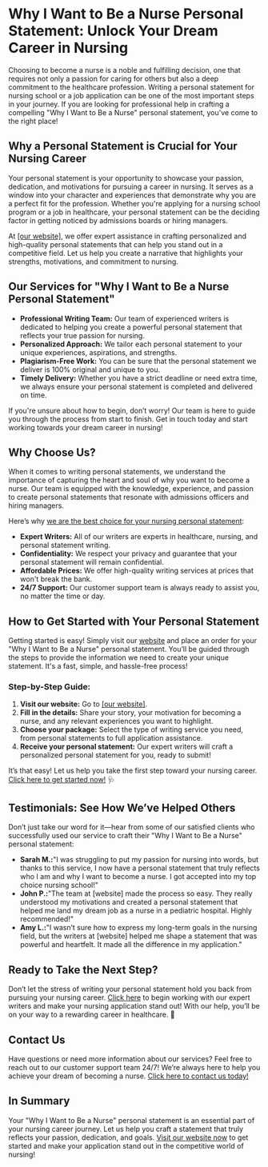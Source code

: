 # Why I Want to Be a Nurse Personal Statement: Unlock Your Dream Career in Nursing

Choosing to become a nurse is a noble and fulfilling decision, one that requires not only a passion for caring for others but also a deep commitment to the healthcare profession. Writing a personal statement for nursing school or a job application can be one of the most important steps in your journey. If you are looking for professional help in crafting a compelling "Why I Want to Be a Nurse" personal statement, you've come to the right place!

## Why a Personal Statement is Crucial for Your Nursing Career

Your personal statement is your opportunity to showcase your passion, dedication, and motivations for pursuing a career in nursing. It serves as a window into your character and experiences that demonstrate why you are a perfect fit for the profession. Whether you're applying for a nursing school program or a job in healthcare, your personal statement can be the deciding factor in getting noticed by admissions boards or hiring managers.

At [[our website]](https://tinyurl.com/topessay?keyword=why+i+want+to+be+a+nurse+personal+statement), we offer expert assistance in crafting personalized and high-quality personal statements that can help you stand out in a competitive field. Let us help you create a narrative that highlights your strengths, motivations, and commitment to nursing.

## Our Services for "Why I Want to Be a Nurse Personal Statement"

- **Professional Writing Team:** Our team of experienced writers is dedicated to helping you create a powerful personal statement that reflects your true passion for nursing.
- **Personalized Approach:** We tailor each personal statement to your unique experiences, aspirations, and strengths.
- **Plagiarism-Free Work:** You can be sure that the personal statement we deliver is 100% original and unique to you.
- **Timely Delivery:** Whether you have a strict deadline or need extra time, we always ensure your personal statement is completed and delivered on time.

If you're unsure about how to begin, don’t worry! Our team is here to guide you through the process from start to finish. Get in touch today and start working towards your dream career in nursing!

## Why Choose Us?

When it comes to writing personal statements, we understand the importance of capturing the heart and soul of why you want to become a nurse. Our team is equipped with the knowledge, experience, and passion to create personal statements that resonate with admissions officers and hiring managers.

Here’s why [we are the best choice for your nursing personal statement](https://tinyurl.com/topessay?keyword=why+i+want+to+be+a+nurse+personal+statement):

- **Expert Writers:** All of our writers are experts in healthcare, nursing, and personal statement writing.
- **Confidentiality:** We respect your privacy and guarantee that your personal statement will remain confidential.
- **Affordable Prices:** We offer high-quality writing services at prices that won't break the bank.
- **24/7 Support:** Our customer support team is always ready to assist you, no matter the time or day.

## How to Get Started with Your Personal Statement

Getting started is easy! Simply visit our [website](https://tinyurl.com/topessay?keyword=why+i+want+to+be+a+nurse+personal+statement) and place an order for your "Why I Want to Be a Nurse" personal statement. You’ll be guided through the steps to provide the information we need to create your unique statement. It's a fast, simple, and hassle-free process!

### Step-by-Step Guide:

1. **Visit our website:** Go to [[our website]](https://tinyurl.com/topessay?keyword=why+i+want+to+be+a+nurse+personal+statement).
2. **Fill in the details:** Share your story, your motivation for becoming a nurse, and any relevant experiences you want to highlight.
3. **Choose your package:** Select the type of writing service you need, from personal statements to full application assistance.
4. **Receive your personal statement:** Our expert writers will craft a personalized personal statement for you, ready to submit!

It’s that easy! Let us help you take the first step toward your nursing career. [Click here to get started now!](https://tinyurl.com/topessay?keyword=why+i+want+to+be+a+nurse+personal+statement) 🩺

## Testimonials: See How We’ve Helped Others

Don’t just take our word for it—hear from some of our satisfied clients who successfully used our service to craft their "Why I Want to Be a Nurse" personal statement:

- **Sarah M.:**"I was struggling to put my passion for nursing into words, but thanks to this service, I now have a personal statement that truly reflects who I am and why I want to become a nurse. I got accepted into my top choice nursing school!"
- **John P.:**"The team at [website] made the process so easy. They really understood my motivations and created a personal statement that helped me land my dream job as a nurse in a pediatric hospital. Highly recommended!"
- **Amy L.:**"I wasn’t sure how to express my long-term goals in the nursing field, but the writers at [website] helped me shape a statement that was powerful and heartfelt. It made all the difference in my application."

## Ready to Take the Next Step?

Don’t let the stress of writing your personal statement hold you back from pursuing your nursing career. [Click here](https://tinyurl.com/topessay?keyword=why+i+want+to+be+a+nurse+personal+statement) to begin working with our expert writers and make your nursing application stand out! With our help, you’ll be on your way to a rewarding career in healthcare. 🏥

## Contact Us

Have questions or need more information about our services? Feel free to reach out to our customer support team 24/7! We’re always here to help you achieve your dream of becoming a nurse. [Click here to contact us today!](https://tinyurl.com/topessay?keyword=why+i+want+to+be+a+nurse+personal+statement)

## In Summary

Your "Why I Want to Be a Nurse" personal statement is an essential part of your nursing career journey. Let us help you craft a statement that truly reflects your passion, dedication, and goals. [Visit our website now](https://tinyurl.com/topessay?keyword=why+i+want+to+be+a+nurse+personal+statement) to get started and make your application stand out in the competitive world of nursing!
